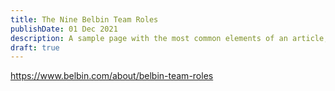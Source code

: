 ```yaml
---
title: The Nine Belbin Team Roles
publishDate: 01 Dec 2021
description: A sample page with the most common elements of an article, including headings, paragraphs, lists, and images. Use it as a starting point for applying your own styles.
draft: true
---
```


<https://www.belbin.com/about/belbin-team-roles>